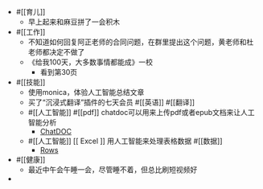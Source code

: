 - #[[育儿]]
    - 早上起来和麻豆拼了一会积木
- #[[工作]]
    - 不知道如何回复阿正老师的合同问题，在群里提出这个问题，黄老师和杜老师都决定不做了
    - 《给我100天，大多数事情都能成》一校
        - 看到第30页
- #[[技能]]
    - 使用monica，体验人工智能总结文章
    - 买了“沉浸式翻译”插件的七天会员  #[[英语]] #[[翻译]]
    - #[[人工智能]] #[[pdf]] chatdoc可以用来上传pdf或者epub文档来让人工智能分析
        - [ChatDOC](https://chatdoc.com/chatdoc/#/chat/58d35f20-b1e7-4ca8-98f1-b6ec547dab0e)
    - #[[人工智能]] [[ Excel ]] 用人工智能来处理表格数据 #[[数据]]
        - [Rows](https://rows.com/hawkeye-7b406f5a)
- #[[健康]]
    - 最近中午会午睡一会，尽管睡不着，但总比刷短视频好
- 
